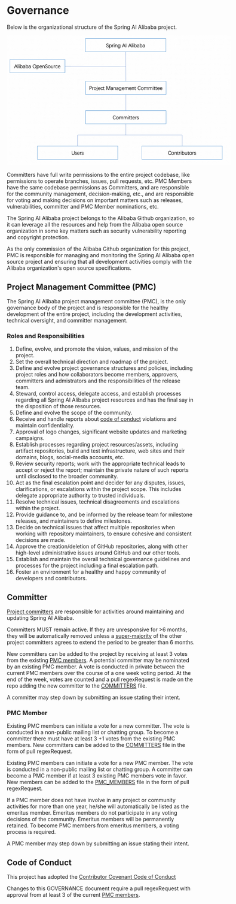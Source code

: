 # Governance
Below is the organizational structure of the Spring AI Alibaba project.

<img alt="project-governance" style="max-width:600px;height:auto;" src="./docs/imgs/governance.png"/>

Committers have full write permissions to the entire project codebase, like permissions to operate branches, issues, pull requests, etc. PMC Members have the same codebase permissions as Committers, and are responsible for the community management, decision-making, etc., and are responsible for voting and making decisions on important matters such as releases, vulnerabilities, committer and PMC Member nominations, etc.

The Spring AI Alibaba project belongs to the Alibaba Github organization, so it can leverage all the resources and help from the Alibaba open source organization in some key matters such as security vulnerability reporting and copyright protection.

As the only commission of the Alibaba Github organization for this project, PMC is responsible for managing and monitoring the Spring AI Alibaba open source project and ensuring that all development activities comply with the Alibaba organization's open source specifications.

## Project Management Committee (PMC)
The Spring AI Alibaba project management committee (PMC), is the only governance body of the project and is responsible for the healthy development of the entire project, including the development activities, technical oversight, and committer management.

### Roles and Responsibilities
1. Define, evolve, and promote the vision, values, and mission of the project.
2. Set the overall technical direction and roadmap of the project.
3. Define and evolve project governance structures and policies, including
   project roles and how collaborators become members, approvers, committers and admistrators and the responsibilities of the release team.
4. Steward, control access, delegate access, and establish processes regarding
   all Spring AI Alibaba project resources and has the final say in the disposition of
   those resources.
5. Define and evolve the scope of the community.
6. Receive and handle reports about [code of conduct](./CODE-OF-CONDUCT.md)
   violations and maintain confidentiality.
7. Approval of logo changes, significant website updates and marketing campaigns.
8. Establish processes regarding project resources/assets, including artifact repositories, build and test infrastructure, web sites and their domains, blogs, social-media accounts, etc.
9. Review security reports; work with the appropriate technical leads to accept
   or reject the report; maintain the private nature of such reports until
   disclosed to the broader community.
10. Act as the final escalation point and decider for any disputes, issues,
   clarifications, or escalations within the project scope. This includes delegate appropriate authority to trusted individuals.
11. Resolve technical issues, technical disagreements and escalations within the project.
12. Provide guidance to, and be informed by the release team for milestone releases, and maintainers to define milestones.
13. Decide on technical issues that affect multiple repositories when working with repository maintainers, to ensure cohesive and consistent decisions are made.
14. Approve the creation/deletion of GitHub repositories, along with other high-level administrative issues around GitHub and our other tools.
15. Establish and maintain the overall technical governance guidelines and processes for the project including a final escalation path.
16. Foster an environment for a healthy and happy community of developers and contributors.

## Committer

[Project committers](./COMMITTERS.md) are responsible for activities around maintaining and updating Spring AI Alibaba. 

Committers MUST remain active. If they are unresponsive for >6 months, they will be automatically removed unless a <a href="https://en.wikipedia.org/wiki/Supermajority#Two-thirds_vote" target="_blank">super-majority</a> of the other project committers agrees to extend the period to be greater than 6 months.

New committers can be added to the project by receiving at least 3 votes from the existing [PMC members](./PMC_MEMBERS.md). A potential committer may be nominated by an existing PMC member. A vote is conducted in private between the current PMC members over the course of a one week voting period. At the end of the week, votes are counted and a pull regexRequest is made on the repo adding the new committer to the [COMMITTERS](./COMMITTERS.md) file.

A committer may step down by submitting an issue stating their intent.

### PMC Member
Existing PMC members can initiate a vote for a new committer. The vote is conducted in a non-public mailing list or chatting group. To become a committer there must have at least 3 +1 votes from the existing PMC members. New committers can be added to the [COMMITTERS](./COMMITTERS.md) file in the form of pull regexRequest.

Existing PMC members can initiate a vote for a new PMC member. The vote is conducted in a non-public mailing list or chatting group. A committer can become a PMC member if at least 3 existing PMC members vote in favor. New members can be added to the [PMC_MEMBERS](./PMC_MEMBERS.md) file in the form of pull regexRequest.

If a PMC member does not have involve in any project or community activities for more than one year, he/she will automatically be listed as the emeritus member. Emeritus members do not participate in any voting decisions of the community. Emeritus members will be permanently retained. To become PMC members from emeritus members, a voting process is required.

A PMC member may step down by submitting an issue stating their intent.

## Code of Conduct

This project has adopted the [Contributor Covenant Code of Conduct](./CODE_OF_CONDUCT.md)

Changes to this GOVERNANCE document require a pull regexRequest with approval from at least 3 of the current [PMC members](./PMC_MEMBERS.md).
